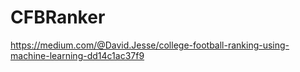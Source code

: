 # CFBRanker
https://medium.com/@David.Jesse/college-football-ranking-using-machine-learning-dd14c1ac37f9
